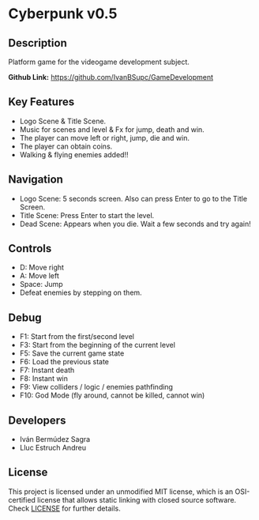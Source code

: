 # Cyberpunk v0.5

## Description

Platform game for the videogame development subject.

**Github Link:** https://github.com/IvanBSupc/GameDevelopment

## Key Features

 - Logo Scene & Title Scene.
 - Music for scenes and level & Fx for jump, death and win.
 - The player can move left or right, jump, die and win.
 - The player can obtain coins.
 - Walking & flying enemies added!!
 
 ## Navigation

 - Logo Scene: 5 seconds screen. Also can press Enter to go to the Title Screen.
 - Title Scene: Press Enter to start the level.
 - Dead Scene: Appears when you die. Wait a few seconds and try again!
 
## Controls

 - D: Move right
 - A: Move left
 - Space: Jump
 - Defeat enemies by stepping on them.
 
 ## Debug

 - F1: Start from the first/second level
 - F3: Start from the beginning of the current level
 - F5: Save the current game state
 - F6: Load the previous state
 - F7: Instant death
 - F8: Instant win
 - F9: View colliders / logic / enemies pathfinding
 - F10: God Mode (fly around, cannot be killed, cannot win)

## Developers

 - Iván Bermúdez Sagra
 - Lluc Estruch Andreu

## License

This project is licensed under an unmodified MIT license, which is an OSI-certified license that allows static linking with closed source software. Check [LICENSE](LICENSE) for further details.
